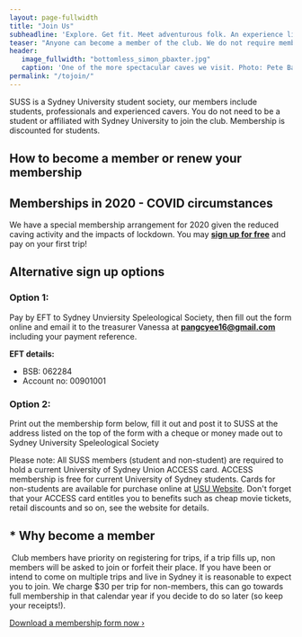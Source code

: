 ```yaml
---
layout: page-fullwidth
title: "Join Us"
subheadline: 'Explore. Get fit. Meet adventurous folk. An experience like no other.'
teaser: "Anyone can become a member of the club. We do not require membership for you to attend club trips, however, two conditions apply.*"
header:
   image_fullwidth: "bottomless_simon_pbaxter.jpg"
   caption: 'One of the more spectacular caves we visit. Photo: Pete Baxter'
permalink: "/tojoin/"
---
```


SUSS is a Sydney University student society, our members include students, professionals and experienced cavers. You do not need to be a student or affiliated with Sydney University to join the club. Membership is discounted for students.

## How to become a member or renew your membership

## Memberships in 2020 - COVID circumstances
We have a special membership arrangement for 2020 given the reduced caving activity and the impacts of lockdown. You may [**sign up for free**](https://docs.google.com/forms/d/e/1FAIpQLSclrdbJcKCCCRC_tKZJ5-1IUv9yAU3YiLEFr6VrwXBnRfqTeQ/viewform?usp=sf_link) and pay on your first trip!

## Alternative sign up options 
### Option 1:

Pay by EFT to Sydney Unviersity Speleological Society, then fill out the form online and email it to the treasurer Vanessa at **pangcyee16@gmail.com** including your payment reference.

**EFT details:**
- BSB: 062284
- Account no: 00901001

### ​Option 2:

Print out the membership form below, fill it out and post it to SUSS at the address listed on the top of the form with a cheque or money made out to Sydney University Speleological Society


Please note: All SUSS members (student and non-student) are required to hold a current University of Sydney Union ACCESS card. ACCESS membership is free for current University of Sydney students. Cards for non-students are available for purchase online at [USU Website](http://www.usu.edu.au/Shop/ACCESS-Card/Access-Card.aspx). Don't forget that your ACCESS card entitles you to benefits such as cheap movie tickets, retail discounts and so on, see the website for details.
​
## * Why become a member
​
Club members have priority on registering for trips, if a trip fills up, non members will be asked to join or forfeit their place. If you have been or intend to come on multiple trips and live in Sydney it is reasonable to expect you to join. We charge $30 per trip for non-members, this can go towards full membership in that calendar year if you decide to do so later (so keep your receipts!).

<a class="radius button small" href="{{ site.url }}{{ site.baseurl }}/assets/membership_form.pdf">Download a membership form now ›</a>
